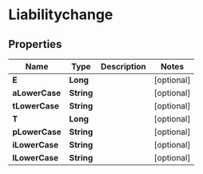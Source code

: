 

# Liabilitychange


## Properties

| Name | Type | Description | Notes |
|------------ | ------------- | ------------- | -------------|
|**E** | **Long** |  |  [optional] |
|**aLowerCase** | **String** |  |  [optional] |
|**tLowerCase** | **String** |  |  [optional] |
|**T** | **Long** |  |  [optional] |
|**pLowerCase** | **String** |  |  [optional] |
|**iLowerCase** | **String** |  |  [optional] |
|**lLowerCase** | **String** |  |  [optional] |



